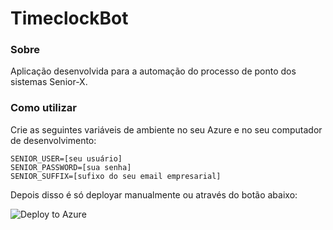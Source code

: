# TimeclockBot

### Sobre

Aplicação desenvolvida para a automação do processo de ponto dos sistemas Senior-X.

### Como utilizar

Crie as seguintes variáveis de ambiente no seu Azure e no seu computador de desenvolvimento:

```
SENIOR_USER=[seu usuário]
SENIOR_PASSWORD=[sua senha]
SENIOR_SUFFIX=[sufixo do seu email empresarial]
```

Depois disso é só deployar manualmente ou através do botão abaixo:

![Deploy to Azure](https://aka.ms/deploytoazurebutton)
